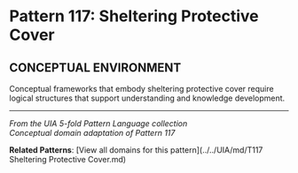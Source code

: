 # Pattern 117: Sheltering Protective Cover

## CONCEPTUAL ENVIRONMENT

Conceptual frameworks that embody sheltering protective cover require logical structures that support understanding and knowledge development.

---

*From the UIA 5-fold Pattern Language collection*  
*Conceptual domain adaptation of Pattern 117*

**Related Patterns**: [View all domains for this pattern](../../UIA/md/T117 Sheltering Protective Cover.md)